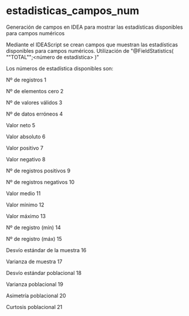 # estadisticas_campos_num
Generación de campos en IDEA para mostrar las estadísticas disponibles para campos numéricos

Mediante el IDEAScript se crean campos que muestran las estadísticas disponibles para campos numéricos.
Utilización de "@FieldStatistics( ""TOTAL"";<número de estadística> )"

Los números de estadística disponibles son:

Nº de registros 1 

Nº de elementos cero 2 

Nº de valores válidos 3 

Nº de datos erróneos 4 

Valor neto 5 

Valor absoluto 6 

Valor positivo 7 

Valor negativo 8 

Nº de registros positivos 9 

Nº de registros negativos 10 

Valor medio 11 

Valor mínimo 12 

Valor máximo 13 

Nº de registro (mín) 14 

Nº de registro (máx) 15 

Desvío estándar de la muestra 16 

Varianza de muestra 17 

Desvío estándar poblacional 18 

Varianza poblacional 19 

Asimetría poblacional 20 

Curtosis poblacional 21 

